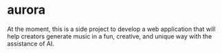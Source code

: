 # aurora
At the moment, this is a side project to develop a web application that will help creators generate music in a fun, creative, and unique way with the assistance of AI.
